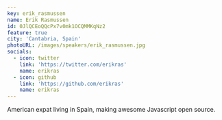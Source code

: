 ```yaml
---
key: erik_rasmussen
name: Erik Rasmussen
id: 0JlQCEoQQcPx7v0mk1OCQMMKqNz2
feature: true
city: 'Cantabria, Spain'
photoURL: /images/speakers/erik_rasmussen.jpg
socials:
  - icon: twitter
    link: 'https://twitter.com/erikras'
    name: erikras
  - icon: github
    link: 'https://github.com/erikras'
    name: erikras
---
```

American expat living in Spain, making awesome Javascript open source.